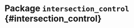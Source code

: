 # Package `intersection_control` {#intersection_control}

<move-here src='#intersection_control-autogenerated'/>
